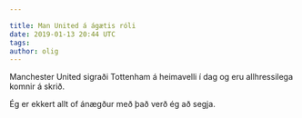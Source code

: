 ```yaml
---

title: Man United á ágætis róli
date: 2019-01-13 20:44 UTC
tags: 
author: olig
---
```


Manchester United sigraði Tottenham á heimavelli í dag og eru allhressilega komnir á skrið.

Ég er ekkert allt of ánægður með það verð ég að segja.
